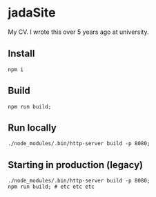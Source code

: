jadaSite
========

My CV. I wrote this over 5 years ago at university.

## Install
```
npm i
```

## Build
```
npm run build;
```

## Run locally
```
./node_modules/.bin/http-server build -p 8080;
```

## Starting in production (legacy)
```
./node_modules/.bin/http-server build -p 8080;
npm run build; # etc etc etc
```
